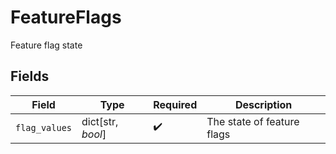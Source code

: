 # FeatureFlags

Feature flag state


## Fields

| Field                      | Type                       | Required                   | Description                |
| -------------------------- | -------------------------- | -------------------------- | -------------------------- |
| `flag_values`              | dict[str, *bool*]          | :heavy_check_mark:         | The state of feature flags |